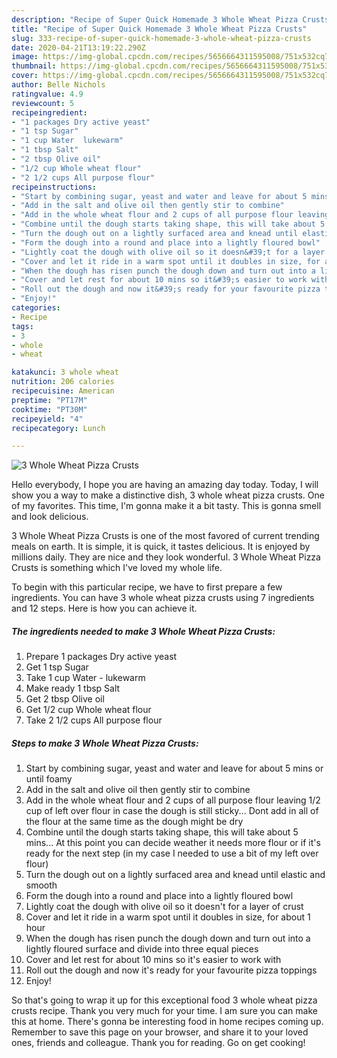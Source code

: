 ```yaml
---
description: "Recipe of Super Quick Homemade 3 Whole Wheat Pizza Crusts"
title: "Recipe of Super Quick Homemade 3 Whole Wheat Pizza Crusts"
slug: 333-recipe-of-super-quick-homemade-3-whole-wheat-pizza-crusts
date: 2020-04-21T13:19:22.290Z
image: https://img-global.cpcdn.com/recipes/5656664311595008/751x532cq70/3-whole-wheat-pizza-crusts-recipe-main-photo.jpg
thumbnail: https://img-global.cpcdn.com/recipes/5656664311595008/751x532cq70/3-whole-wheat-pizza-crusts-recipe-main-photo.jpg
cover: https://img-global.cpcdn.com/recipes/5656664311595008/751x532cq70/3-whole-wheat-pizza-crusts-recipe-main-photo.jpg
author: Belle Nichols
ratingvalue: 4.9
reviewcount: 5
recipeingredient:
- "1 packages Dry active yeast"
- "1 tsp Sugar"
- "1 cup Water  lukewarm"
- "1 tbsp Salt"
- "2 tbsp Olive oil"
- "1/2 cup Whole wheat flour"
- "2 1/2 cups All purpose flour"
recipeinstructions:
- "Start by combining sugar, yeast and water and leave for about 5 mins or until foamy"
- "Add in the salt and olive oil then gently stir to combine"
- "Add in the whole wheat flour and 2 cups of all purpose flour leaving 1/2 cup of left over flour in case the dough is still sticky... Dont add in all of the flour at the same time as the dough might be dry"
- "Combine until the dough starts taking shape, this will take about 5 mins... At this point you can decide weather it needs more flour or if it&#39;s ready for the next step (in my case I needed to use a bit of my left over flour)"
- "Turn the dough out on a lightly surfaced area and knead until elastic and smooth"
- "Form the dough into a round and place into a lightly floured bowl"
- "Lightly coat the dough with olive oil so it doesn&#39;t for a layer of crust"
- "Cover and let it ride in a warm spot until it doubles in size, for about 1 hour"
- "When the dough has risen punch the dough down and turn out into a lightly floured surface and divide into three equal pieces"
- "Cover and let rest for about 10 mins so it&#39;s easier to work with"
- "Roll out the dough and now it&#39;s ready for your favourite pizza toppings"
- "Enjoy!"
categories:
- Recipe
tags:
- 3
- whole
- wheat

katakunci: 3 whole wheat 
nutrition: 206 calories
recipecuisine: American
preptime: "PT17M"
cooktime: "PT30M"
recipeyield: "4"
recipecategory: Lunch

---
```



![3 Whole Wheat Pizza Crusts](https://img-global.cpcdn.com/recipes/5656664311595008/751x532cq70/3-whole-wheat-pizza-crusts-recipe-main-photo.jpg)

Hello everybody, I hope you are having an amazing day today. Today, I will show you a way to make a distinctive dish, 3 whole wheat pizza crusts. One of my favorites. This time, I'm gonna make it a bit tasty. This is gonna smell and look delicious.



3 Whole Wheat Pizza Crusts is one of the most favored of current trending meals on earth. It is simple, it is quick, it tastes delicious. It is enjoyed by millions daily. They are nice and they look wonderful. 3 Whole Wheat Pizza Crusts is something which I've loved my whole life.


To begin with this particular recipe, we have to first prepare a few ingredients. You can have 3 whole wheat pizza crusts using 7 ingredients and 12 steps. Here is how you can achieve it.

<!--inarticleads1-->

##### The ingredients needed to make 3 Whole Wheat Pizza Crusts:

1. Prepare 1 packages Dry active yeast
1. Get 1 tsp Sugar
1. Take 1 cup Water - lukewarm
1. Make ready 1 tbsp Salt
1. Get 2 tbsp Olive oil
1. Get 1/2 cup Whole wheat flour
1. Take 2 1/2 cups All purpose flour




<!--inarticleads2-->

##### Steps to make 3 Whole Wheat Pizza Crusts:

1. Start by combining sugar, yeast and water and leave for about 5 mins or until foamy
1. Add in the salt and olive oil then gently stir to combine
1. Add in the whole wheat flour and 2 cups of all purpose flour leaving 1/2 cup of left over flour in case the dough is still sticky... Dont add in all of the flour at the same time as the dough might be dry
1. Combine until the dough starts taking shape, this will take about 5 mins... At this point you can decide weather it needs more flour or if it&#39;s ready for the next step (in my case I needed to use a bit of my left over flour)
1. Turn the dough out on a lightly surfaced area and knead until elastic and smooth
1. Form the dough into a round and place into a lightly floured bowl
1. Lightly coat the dough with olive oil so it doesn&#39;t for a layer of crust
1. Cover and let it ride in a warm spot until it doubles in size, for about 1 hour
1. When the dough has risen punch the dough down and turn out into a lightly floured surface and divide into three equal pieces
1. Cover and let rest for about 10 mins so it&#39;s easier to work with
1. Roll out the dough and now it&#39;s ready for your favourite pizza toppings
1. Enjoy!




So that's going to wrap it up for this exceptional food 3 whole wheat pizza crusts recipe. Thank you very much for your time. I am sure you can make this at home. There's gonna be interesting food in home recipes coming up. Remember to save this page on your browser, and share it to your loved ones, friends and colleague. Thank you for reading. Go on get cooking!
